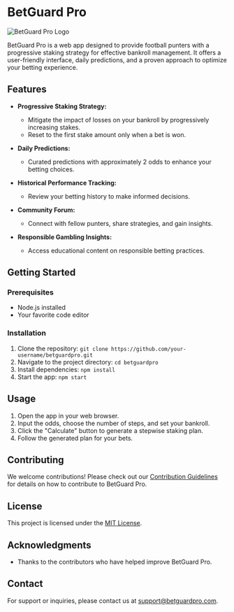 # BetGuard Pro

![BetGuard Pro Logo](link-to-your-logo-image.png)

BetGuard Pro is a web app designed to provide football punters with a progressive staking strategy for effective bankroll management. It offers a user-friendly interface, daily predictions, and a proven approach to optimize your betting experience.

## Features

- **Progressive Staking Strategy:**

  - Mitigate the impact of losses on your bankroll by progressively increasing stakes.
  - Reset to the first stake amount only when a bet is won.

- **Daily Predictions:**

  - Curated predictions with approximately 2 odds to enhance your betting choices.

- **Historical Performance Tracking:**

  - Review your betting history to make informed decisions.

- **Community Forum:**

  - Connect with fellow punters, share strategies, and gain insights.

- **Responsible Gambling Insights:**
  - Access educational content on responsible betting practices.

## Getting Started

### Prerequisites

- Node.js installed
- Your favorite code editor

### Installation

1. Clone the repository: `git clone https://github.com/your-username/betguardpro.git`
2. Navigate to the project directory: `cd betguardpro`
3. Install dependencies: `npm install`
4. Start the app: `npm start`

## Usage

1. Open the app in your web browser.
2. Input the odds, choose the number of steps, and set your bankroll.
3. Click the "Calculate" button to generate a stepwise staking plan.
4. Follow the generated plan for your bets.

## Contributing

We welcome contributions! Please check out our [Contribution Guidelines](CONTRIBUTING.md) for details on how to contribute to BetGuard Pro.

## License

This project is licensed under the [MIT License](LICENSE.md).

## Acknowledgments

- Thanks to the contributors who have helped improve BetGuard Pro.

## Contact

For support or inquiries, please contact us at support@betguardpro.com.
